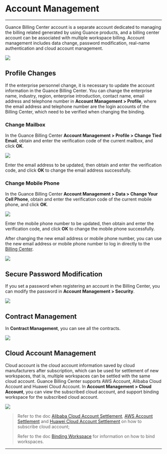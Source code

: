 # Account Management
---

Guance Billing Center account is a separate account dedicated to managing the billing related generated by using Guance products, and a billing center account can be associated with multiple workspace billing. Account management includes data change, password modification, real-name authentication and cloud account management.

![](../img/7.account_1.png)


## Profile Changes

If the enterprise personnel change, it is necessary to update the account information in the Guance Billing Center. You can change the enterprise name, industry, region, enterprise introduction, contact name, email address and telephone number in **Account Management > Profile**, where the email address and telephone number are the login accounts of the Billing Center, which need to be verified when changing the binding.

### Change Mailbox

In the Guance Billing Center **Account Management > Profile > Change Tied Email**, obtain and enter the verification code of the current mailbox, and click **OK**.

![](../img/7.account_2.png)

Enter the email address to be updated, then obtain and enter the verification code, and click **OK** to change the email address successfully.


### Change Mobile Phone

In the Guance Billing Center **Account Management > Data > Change Your Cell Phone**, obtain and enter the verification code of the current mobile phone, and click **OK**.

![](../img/7.account_3.png)



Enter the mobile phone number to be updated, then obtain and enter the verification code, and click **OK** to change the mobile phone successfully.


After changing the new email address or mobile phone number, you can use the new email address or mobile phone number to log in directly to the [Billing Center](https://boss.guance.com/#/signin).

![](../img/7.account_6.png)


## Secure Password Modification

If you set a password when registering an account in the Billing Center, you can modify the password in **Account Management > Security**.

![](../img/7.account_7.png)

## Contract Management

In **Contract Management**, you can see all the contracts.


![](../img/0625.png)


<!--
## Real-name Authentication

If you want to issue invoices in the Billing Center, you need to authenticate in **Account Management > Real Name Authentication** before you can ask for invoices in **Invoice Management**.

![](../img/7.account_8.png)
-->

## Cloud Account Management

Cloud account is the cloud account information saved by cloud manufacturers after subscription, which can be used for settlement of new workspaces, that is, multiple workspaces can be settled with the same cloud account. Guance Billing Center supports AWS Account, Alibaba Cloud Account and Huawei Cloud Account. In **Account Management > Cloud Account**, you can view the subscribed cloud account, and support binding workspace for the subscribed cloud account.

![](../img/15.aws_5.png)

> Refer to the doc [Alibaba Cloud Account Settlement](../../billing/billing-account/aliyun-account.md), [AWS Account Settlement](../../billing/billing-account/aws-account.md) and [Huawei Cloud Account Settlement](../commercial-huaweiyun.md) on how to subscribe cloud account; 
>
> 
> Refer to the doc [Binding Workspace](../../billing/cost-center/workspace-management.md) for information on how to bind workspaces.



---

